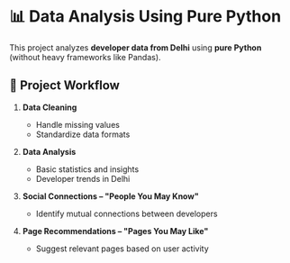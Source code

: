 # 📊 Data Analysis Using Pure Python

This project analyzes **developer data from Delhi** using **pure Python** (without heavy frameworks like Pandas).  

## 🔹 Project Workflow
1. **Data Cleaning**  
   - Handle missing values  
   - Standardize data formats  

2. **Data Analysis**  
   - Basic statistics and insights  
   - Developer trends in Delhi  

3. **Social Connections – "People You May Know"**  
   - Identify mutual connections between developers  

4. **Page Recommendations – "Pages You May Like"**  
   - Suggest relevant pages based on user activity  
